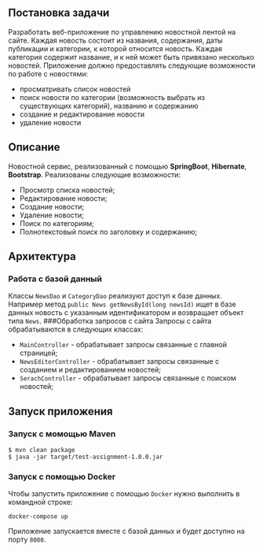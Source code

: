 ## Постановка задачи
Разработать веб-приложение по управлению новостной лентой на сайте. 
Каждая новость состоит из названия, содержания, даты публикации и категории, к которой относится новость. 
Каждая категория содержит название, и к ней может быть привязано несколько новостей. 
Приложение должно предоставлять следующие возможности по работе с новостями: 
- просматривать список новостей 
- поиск новости по категории (возможность выбрать из существующих категорий), названию и содержанию 
- создание и редактирование новости 
- удаление новости 
## Описание
Новостной сервис, реализованный с помощью **SpringBoot**, **Hibernate**, **Bootstrap**.
Реализованы следующие возможности:
- Просмотр списка новостей;
- Редактирование новости;
- Создание новости;
- Удаление новости;
- Поиск по категориям;
- Полнотекстовый поиск по заголовку и содержанию;

## Архитектура
### Работа с базой данный
Классы `NewsDao` и `CategoryDao` реализуют доступ к базе данных. Например метод `public News getNewsById(long newsId)` ищет в базе 
данных новость с указанным идентификатором и возвращает объект типа `News`.
###Обработка запросов с сайта
Запросы с сайта обрабатываются в следующих классах:
 - `MainController` - обрабатывает запросы связанные с главной страницей;
 - `NewsEditorController` - обрабатывает запросы связанные с созданием и редактированием новостей;
 - `SerachController` - обрабатывает запросы связанные с поиском новостей;
## Запуск приложения
### Запуск с момощью Maven
```
$ mvn clean package
$ java -jar target/test-assignment-1.0.0.jar
```
### Запуск с помощью Docker
Чтобы запустить приложение с помощью `Docker` нужно выполнить в командной строке:
~~~
docker-compose up
~~~
Приложение запускается вместе с базой данных и будет доступно на порту `8080`.


